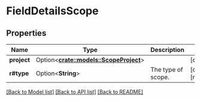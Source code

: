 # FieldDetailsScope

## Properties

Name | Type | Description | Notes
------------ | ------------- | ------------- | -------------
**project** | Option<[**crate::models::ScopeProject**](Scope_project.md)> |  | [optional]
**r#type** | Option<**String**> | The type of scope. | [optional][readonly]

[[Back to Model list]](../README.md#documentation-for-models) [[Back to API list]](../README.md#documentation-for-api-endpoints) [[Back to README]](../README.md)


